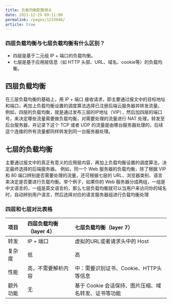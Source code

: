 ```yaml
---
title: 负载均衡配置相关  
date: 2021-12-29 09:11:00
permalink: /pages/1233048/
article: true
---
```


### 四层负载均衡与七层负载均衡有什么区别？

- 四层是基于二元组 IP + 端口的负载均衡。
- 七层是基于应用层信息（如 HTTP 头部、URL、域名、cookie等）的负载均衡。

## 四层负载均衡

在三层负载均衡的基础上，用 IP + 端口 接收请求，即主要通过报文中的目标地址和端口，再加上负载均衡设置的调度算法选择已注册后端云服务器并转发流量。
例如，四层的负载均衡，就是通过发布三层的IP地址（VIP），然后加四层的端口号，来决定哪些流量需要做负载均衡，对需要处理的流量进行 NAT 处理，转发至后台服务器，并记录下这个 TCP 或者 UDP 的流量是由哪台服务器处理的，后续这个连接的所有流量都同样转发到同一台服务器处理。

## 七层的负载均衡

主要通过报文中的真正有意义的应用层内容，再加上负载均衡设置的调度算法，决定最终选择的后端服务器。
例如，同一个 Web 服务器的负载均衡，除了根据 VIP 和 80 端口辨别是否需要处理的流量，还可根据七层的 URL、浏览器类别、语言来决定是否要进行负载均衡。举个例子，如果你的 Web 服务器分成两组，一组是中文语言的，一组是英文语言的，那么七层负载均衡就可以当用户来访问你的域名时，自动辨别用户语言，然后选择对应的语言服务器组进行负载均衡处理

### 四层和七层对比表格

| 项目     | 四层负载均衡（layer 4） | 七层负载均衡（layer 7）                              |
| :------- | :-------------------- | :------------------------------------------------- |
| 转发     | IP + 端口             | 虚拟的URL或者请求头中的 Host                        |
| 复杂度   | 低                    | 高                                                 |
| 性能     | 高，不需要解析内容    | 中：需要识别证书、Cookie、HTTP头等信息             |
| 额外功能 | 无                    | 基于 Cookie 会话保持、图片压缩、域名转发、证书等功能 |

